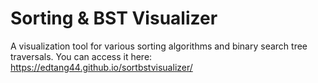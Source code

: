 # Sorting & BST Visualizer

A visualization tool for various sorting algorithms and binary search tree traversals. You can access it here: https://edtang44.github.io/sortbstvisualizer/
